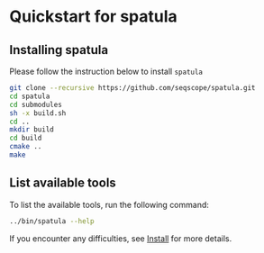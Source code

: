 # Quickstart for spatula

## Installing spatula

Please follow the instruction below to install `spatula`

```sh
git clone --recursive https://github.com/seqscope/spatula.git
cd spatula
cd submodules
sh -x build.sh
cd ..
mkdir build
cd build
cmake ..
make
```

## List available tools

To list the available tools, run the following command:

```sh
../bin/spatula --help
```

If you encounter any difficulties, see [Install](install.md) for more details.